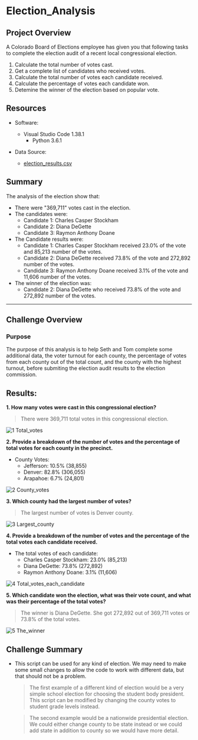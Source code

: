 # Election_Analysis

## Project Overview
A Colorado Board of Elections employee has given you that following tasks to complete the election audit of a recent local congressional election.

1. Calculate the total number of votes cast.
2. Get a complete list of candidates who received votes.
3. Calculate the total number of votes each candidate received.
4. Calculate the percentage of votes each candidate won.
5. Detemine the winner of the election based on popular vote.

## Resources
- Software: 
   - Visual Studio Code 1.38.1
      - Python 3.6.1

- Data Source: 
   - [election_results.csv](https://github.com/SYDsCorner/Election_Analysis/blob/main/Resources/election_results.csv)


## Summary
The analysis of the election show that:
- There were "369,711" votes cast in the election.
- The candidates were:
  - Candidate 1: Charles Casper Stockham
  - Candidate 2: Diana DeGette
  - Candidate 3: Raymon Anthony Doane
- The Candidate  results were:
  - Candidate 1: Charles Casper Stockham received 23.0% of the vote and 85,213 number of the votes.
  - Candidate 2: Diana DeGette received 73.8% of the vote and 272,892 number of the votes.
  - Candidate 3: Raymon Anthony Doane received 3.1% of the vote and 11,606 number of the votes.
- The winner of the election was:
  - Candidate 2: Diana DeGette who received 73.8% of the vote and 272,892 number of the votes.

--------------------------------------------------------

## Challenge Overview

### Purpose
   The purpose of this analysis is to help Seth and Tom complete some additional data, the voter turnout for each county, the percentage of votes from each county out of the total count, and the county with the highest turnout, before submiting the election audit results to the election commission.
	
## Results: 

**1. How many votes were cast in this congressional election?**
	
   > There were 369,711 total votes in this congressional election.

![1 Total_votes](https://user-images.githubusercontent.com/89308251/132901288-b0ce60ce-50d5-4f6e-99d1-f69152411ac2.png)


**2. Provide a breakdown of the number of votes and the percentage of total votes for each county in the precinct.**
	
   - County Votes:
      - Jefferson: 10.5% (38,855)
      - Denver: 82.8% (306,055)
      - Arapahoe: 6.7% (24,801)

![2 County_votes](https://user-images.githubusercontent.com/89308251/132901378-e16d43b1-8d2b-4c0c-8783-2054613a777c.png)


**3. Which county had the largest number of votes?**
	
   > The largest number of votes is Denver county.

![3 Largest_county](https://user-images.githubusercontent.com/89308251/132901495-bc829376-ba47-4cc2-8cf3-241b4e62d53e.png)


**4. Provide a breakdown of the number of votes and the percentage of the total votes each candidate received.**
	
   - The total votes of each candidate:
      - Charles Casper Stockham: 23.0% (85,213)
      - Diana DeGette: 73.8% (272,892)
      - Raymon Anthony Doane: 3.1% (11,606)

![4 Total_votes_each_candidate](https://user-images.githubusercontent.com/89308251/132901515-0d8b1dcf-5017-4ac8-b430-292b4f08f0c8.png)


**5. Which candidate won the election, what was their vote count, and what was their percentage of the total votes?**
	
   > The winner is Diana DeGette. She got 272,892 out of 369,711 votes or 73.8% of the total votes.
 
 ![5 The_winner](https://user-images.githubusercontent.com/89308251/132901535-ed9457f7-55fb-40f5-ab97-b4016ff2fc33.png)


## Challenge Summary

- This script can be used for any kind of election. We may need to make some small changes to allow the code to work with different data, but that should not be a problem. 
  
   > The first example of a different kind of election would be a very simple school election for choosing the student body president. This script can be modified by changing the county votes to student grade levels instead.   
   
   > The second example would be a nationwide presidential election. We could either change county to be state instead or we could add state in addition to county so we would have more detail. 
    	

